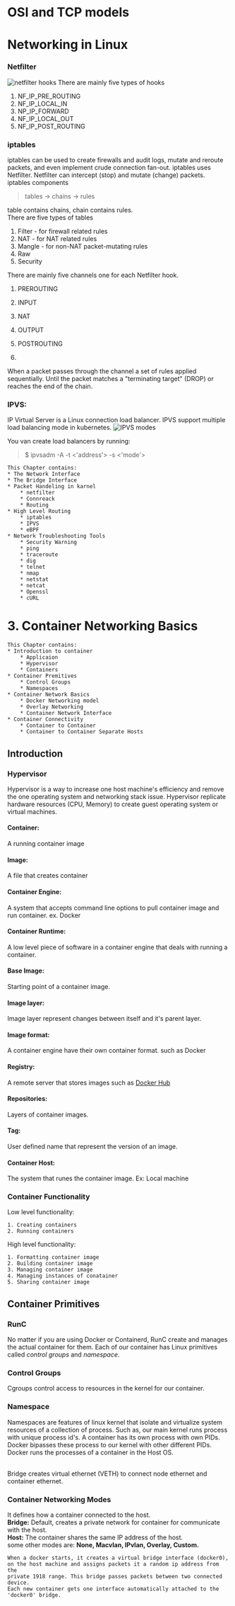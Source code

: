 # OSI and TCP models
# Networking in Linux
### Netfilter
![netfilter hooks](netfilter.png)
There are mainly five types of hooks
1. NF_IP_PRE_ROUTING
2. NF_IP_LOCAL_IN
3. NP_IP_FORWARD
4. NF_IP_LOCAL_OUT
5. NF_IP_POST_ROUTING

### iptables
iptables can be used to create firewalls and audit logs, mutate and reroute 
packets, and even implement crude connection fan-out. iptables uses Netfilter. 
Netfilter can intercept (stop) and mutate (change) packets.<br>
iptables components
> tables -> chains -> rules

table contains chains, chain contains rules.<br>
There are five types of tables 
1. Filter - for firewall related rules
2. NAT - for NAT related rules
3. Mangle - for non-NAT packet-mutating rules
4. Raw
5. Security

There are mainly five channels one for each Netfilter hook.
1. PREROUTING
2. INPUT
3. NAT
4. OUTPUT
5. POSTROUTING

5. <br>
When a packet passes through the channel a set of rules applied sequentially. 
Until the packet matches a "terminating target" (DROP) or reaches the end of the 
chain. 

### IPVS:
IP Virtual Server is a Linux connection load balancer. IPVS support multiple 
load balancing mode in kubernetes.
![IPVS modes](ipvs%20load%20balancing.png)

 You van create load balancers by running:

> $ ipvsadm -A -t <'address'> -s <'mode'>  

    This Chapter contains:
    * The Network Interface
    * The Bridge Interface
    * Packet Handeling in karnel
        * netfilter
        * Connreack
        * Routing
    * High Level Routing
        * iptables
        * IPVS
        * eBPF
    * Network Troubleshooting Tools
        * Security Warning
        * ping
        * traceroute
        * dig
        * telnet
        * nmap
        * netstat
        * netcat
        * Openssl
        * cURL

# 3. Container Networking Basics
    This Chapter contains:
    * Introduction to container
        * Applicaion
        * Hypervisor
        * Containers
    * Container Premitives
        * Control Groups
        * Namespaces
    * Container Network Basics
        * Docker Networking model
        * Overlay Networking
        * Container Network Interface
    * Container Connectivity
        * Container to Container
        * Container to Container Separate Hosts
## Introduction
### Hypervisor
Hypervisor is a way to increase one host machine's efficiency and remove 
the one operating system and networking stack issue. Hypervisor replicate 
hardware resources (CPU, Memory) to create guest operating system or virtual 
machines.<br>
#### Container:
A running container image
#### Image:
A file that creates container
#### Container Engine:
A system that accepts command line options to pull container image and run 
container. ex. Docker
#### Container Runtime:
A low level piece of software in a container engine that deals with running a 
container.
#### Base Image:
Starting point of a container image.
#### Image layer:
Image layer represent changes between itself and it's parent layer.
#### Image format:
A container engine have their own container format. such as Docker
#### Registry:
A remote server that stores images such as [Docker Hub](https://hub.docker.com/)
#### Repositories:
Layers of container images. 
#### Tag:
User defined name that represent the version of an image. 
#### Container Host:
The system that runes the container image. Ex: Local machine

### Container Functionality
Low level functionality:
    
    1. Creating containers
    2. Running containers

High level functionality:

    1. Formatting container image
    2. Building container image
    3. Managing container image
    4. Managing instances of conatainer
    5. Sharing container image

## Container Primitives
### RunC
No matter if you are using Docker or Containerd, RunC create and manages the actual 
container for them. Each of our container has Linux primitives called _control 
groups_ and _namespace_. 

### Control Groups
Cgroups control access to resources in the kernel for our container.

### Namespace
Namespaces are features of linux kernel that isolate and virtualize system 
resources of a collection of process. Such as, our main kernel runs process 
with unique process id's. A container has its own process with own PIDs. Docker 
bipasses these process to our kernel with other different PIDs. Docker runs the 
processes of a container in the Host OS. <br><br>

Bridge creates virtual ethernet (VETH) to connect node ethernet and container 
ethernet.
<br> 
### Container Networking Modes
It defines how a container connected to the host.
<br>**Bridge:** Default, creates a private network for container for communicate 
with the host.
<br>**Host:** The container shares the same IP address of the host. 
<br>
some other modes are: **None, Macvlan, IPvlan, Overlay, Custom.**

    When a docker starts, it creates a virtual bridge interface (docker0),
    on the host machine and assigns packets it a random ip address from the 
    private 1918 range. This bridge passes packets between two connected device.
    Each new container gets one interface automatically attached to the 
    'docker0' bridge.